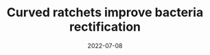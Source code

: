 ---
title: "Curved ratchets improve bacteria rectification"
collection: publications
permalink: /publication/paper-number-2
date: 2022-07-08
venue: 'Physical Review E'
paperurl: 'https://journals.aps.org/pre/abstract/10.1103/PhysRevE.104.014602'
---